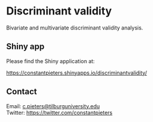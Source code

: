 # Discriminant validity

Bivariate and multivariate discriminant validity analysis.

## Shiny app

Please find the Shiny application at:

https://constantpieters.shinyapps.io/discriminantvalidity/

## Contact
Email: c.pieters@tilburguniversity.edu  
Twitter: https://twitter.com/constantpieters
